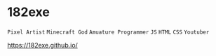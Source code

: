 # 182exe

`Pixel Artist`
`Minecraft God`
`Amuature Programmer`
`JS`
`HTML`
`CSS`
`Youtuber`

https://182exe.github.io/
